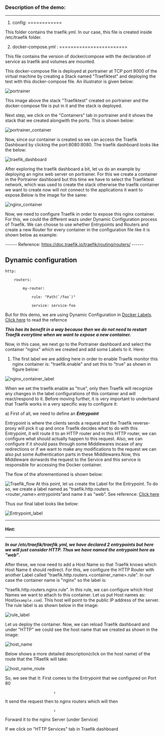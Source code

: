 ### Description of the demo:
------------------------------

1. config:
============

This folder contains the traefik.yml. In our case, this file is created inside /etc/traefik folder.


2. docker-compose.yml :
========================

This file contains the version of docker/compose with the declaration of service as traefik and volumes are mounted.

This docker-compose file is deployed at portrainer at TCP port 9000 of the virtual machine by creating a Stack named "Traefiktest" and deploying the test with this docker-compose file. An illustrator is given below:

![portrainer](https://github.com/dikshita-git/RP_Ingress_security-IPv4_and_IPv6/blob/main/Page_images/portrainer.PNG)

This image above the stack "Traefiktest" created on portrainer and the docker-compose file is put in it and the stack is deployed.

Next step, we click on the "Containers" tab in portrainer and it shows the stack that we created alongwith the ports. This is shown below:


![portrainer_container](https://github.com/dikshita-git/RP_Ingress_security-IPv4_and_IPv6/blob/main/Page_images/portrainer_container.PNG)

Now, since our container is created so we can access the Traefik Dashboard by clicking the port:8080:8080. The traefik dashboard looks like the below:


![traefik_dashboard](https://github.com/dikshita-git/RP_Ingress_security-IPv4_and_IPv6/blob/main/Page_images/tarefik_dashboard.PNG)

After exploring the traefik dashboard a bit, let us do an example by deploying an nginx web server on portrainer. For this we create a container in the Portrainer dashboard but this  time we have to select the Traefiktest network, which was used to create the stack otherwise the traefik container we want to create now will not connect to the applications it want to expose.Below is the image for the same:


![nginx_container](https://github.com/dikshita-git/RP_Ingress_security-IPv4_and_IPv6/blob/main/Page_images/nginx_container.PNG)

Now, we need to configure Traefik in order to expose this nginx container. For this, we could the different wazs under Dynamic Configuration process of Traefik. We can choose to use whether Entrypoints and Routers and create a new Router for every container in the configuration file like it is shown below as example:

------    Reference:  https://doc.traefik.io/traefik/routing/routers/ ------

## Dynamic configuration

    http:
  
        routers:
    
            my-router:
      
                rule: "Path(`/foo`)"
      
                service: service-foo


But for this demo, we are using Dynamic Configuration in <u>Docker Labels</u>. <a href="https://doc.traefik.io/traefik/providers/docker/">Click here</a> to read the refernce 

***This has its benefit in a way because then we do not need to restart Traefik everytime when we want to expose a new container.***

Now, in this case, we next go to the Portrainer dashboard and select the container "nginx" which we created and add some Labels to it. Here:

1. The first label we are adding here in order to enable Traefik monitor this nginx container is: "traefik.enable" and set this to "true" as shown in figure below:

![nginx_container_label](https://github.com/dikshita-git/RP_Ingress_security-IPv4_and_IPv6/blob/main/Page_images/nginx_container_label.PNG)

When we set the traefik.enable as "true", only then Traefik will recognize any changes in the label configurations of this container and will react/respond to it.
Before moving further, it is very important to undertsand that Traefik works in a very specific way to configure it:
     
 a) First of all, we need to define an ***Entrypoint***
                 
Entrypoint is where the clients sends a request and the Traefik reverse-proxy will pick it up and once Traefik decides what to do with this Entrypoint, it will route it to an HTTP router and in this HTTP router, we can configure what should actually happen to this request. Also, we can configure if it should pass through some Middlewares incase of any redirections or if we want to make any modifications to the request we can also put some Authentication parts in these Middlewares.Now, this Middleware dorwards the request to the Service and this service is responsible for accessing the Docker container.

The flow of the aforementioned is shown below:
                
![Traefik_flow](https://github.com/dikshita-git/RP_Ingress_security-IPv4_and_IPv6/blob/main/Page_images/Traefik_flow.PNG)
At this point, let us create the Label for the Entrypoint. To do so, we create a label named as "traefik.http.routers.<router_name>.entrypoints"and name it as "web". See reference: <a href="https://doc.traefik.io/traefik/providers/docker"> Click here </a>

Thus our final label looks like below:
            
![Entrypoint_label]()


---------------------
#### Hint: ####
---------------------

***In our /etc/traefik/traefik.yml, we have declared 2 entrypoints but here we will just consider HTTP. Thus we have named the entrypoint here as "web"***.

After these, we now need to add a Host Name so that Traefik knows which Host Name it should redirect. For this, we configure the HTTP Router with another Label called "traefik.http.routers.<container_name>.rule". In our case the container name is "nginx" so the label is:

"traefik.http.routers.nginx.rule". In this rule, we can configure which Host Names we want to attach to this container. Let us put Host names as: Host(`example.com`). This host will point to the public IP address of the server. The rule label is as shown below in the image:

![rule_label](https://github.com/dikshita-git/RP_Ingress_security-IPv4_and_IPv6/blob/main/Page_images/rule_label.PNG)

Let us deploy the container.  Now, we can reload Traefik dashboard and under "HTTP" we could see the host name that we created as shown in the image:

![host_name](https://github.com/dikshita-git/RP_Ingress_security-IPv4_and_IPv6/blob/main/Page_images/host_name.PNG)

Below shows a more detailed description(click on the host name) of the route that the TRaefik will take:

![host_name_route](https://github.com/dikshita-git/RP_Ingress_security-IPv4_and_IPv6/blob/main/Page_images/host_name_routes.PNG)

So, we see that it:
First comes to the Entrypoint that we configured on Port 80 
        
                          ↓
        
It send the request then to nginx routers which will then 
        
                          ↓
        
Forward it to the nginx Server (under Service)

        
        
If we click on "HTTP Services"  tab in Traefik dashboard



